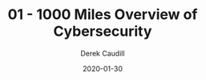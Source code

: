 ﻿---
date: "2020-01-30"
title: "01 - 1000 Miles Overview of Cybersecurity"

course: "Systems Security"
semester: "Spring"
year: 2020
author: "Derek Caudill"

slug: "1000 miles overview of cybersecurity"
navbar_active_link: "lectures"

summary: |
  "But I would walk 1000 Miles
  And I would walk 1000 more"

  -I'm Gonna Be by The Proclaimers.


slides: "/slides/spring2020/1000Miles.pdf"

has_page: false
---
